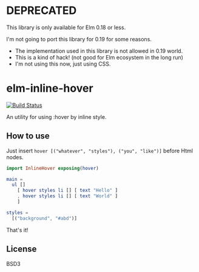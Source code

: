 # DEPRECATED

This library is only available for Elm 0.18 or less.

I'm not going to port this library for 0.19 for some reasons.

- The implementation used in this library is not allowed in 0.19 world.
- This is a kind of hack! (not good for Elm ecosystem in the long run)
- I'm not using this now, just using CSS.

# elm-inline-hover

[![Build Status](https://travis-ci.org/jinjor/elm-inline-hover.svg)](https://travis-ci.org/jinjor/elm-inline-hover)

An utility for using :hover by inline style.


## How to use

Just insert `hover [("whatever", "styles"), ("you", "like")]` before Html nodes.

```elm
import InlineHover exposing(hover)

main =
  ul []
    [ hover styles li [] [ text "Hello" ]
    , hover styles li [] [ text "World" ]
    ]

styles =
  [("background", "#abd")]
```

That's it!


## License

BSD3
